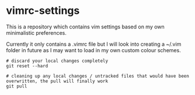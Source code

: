 # vimrc-settings
This is a repository which contains vim settings based on my own minimalistic preferences.

Currently it only contains a .vimrc file but I will look into creating a ~/.vim folder in future as I may want to load in my own custom colour schemes.

```
# discard your local changes completely
git reset --hard

# cleaning up any local changes / untracked files that would have been overwritten, the pull will finally work
git pull
```
